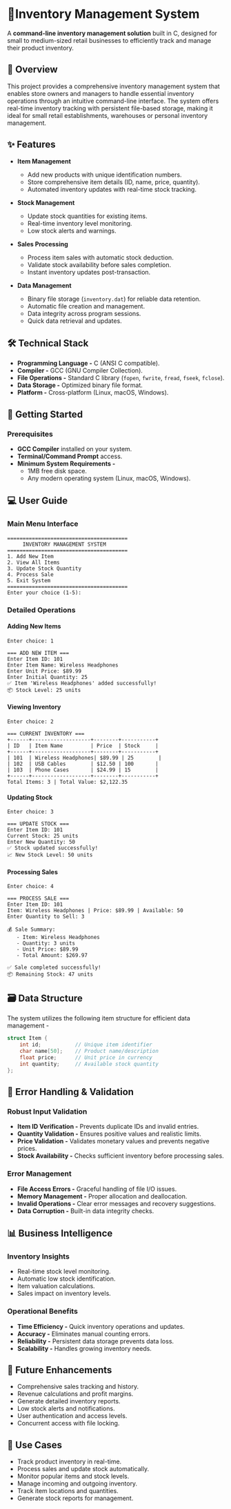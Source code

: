 # 🛒Inventory Management System

A **command-line inventory management solution** built in C, designed for small to medium-sized retail businesses to efficiently track and manage their product inventory.

## 📌 Overview

This project provides a comprehensive inventory management system that enables store owners and managers to handle essential inventory operations through an intuitive command-line interface. The system offers real-time inventory tracking with persistent file-based storage, making it ideal for small retail establishments, warehouses or personal inventory management.

## ✨ Features

- **Item Management**
  - Add new products with unique identification numbers.
  - Store comprehensive item details (ID, name, price, quantity).
  - Automated inventory updates with real-time stock tracking.

- **Stock Management**
  - Update stock quantities for existing items.
  - Real-time inventory level monitoring.
  - Low stock alerts and warnings.

- **Sales Processing**
  - Process item sales with automatic stock deduction.
  - Validate stock availability before sales completion.
  - Instant inventory updates post-transaction.

- **Data Management**
  - Binary file storage (`inventory.dat`) for reliable data retention.
  - Automatic file creation and management.
  - Data integrity across program sessions.
  - Quick data retrieval and updates.

## 🛠️ Technical Stack

- **Programming Language -** C (ANSI C compatible).
- **Compiler -** GCC (GNU Compiler Collection).
- **File Operations -** Standard C library (`fopen`, `fwrite`, `fread`, `fseek`, `fclose`).
- **Data Storage -** Optimized binary file format.
- **Platform -** Cross-platform (Linux, macOS, Windows).

## 🚀 Getting Started

### Prerequisites

- **GCC Compiler** installed on your system.
- **Terminal/Command Prompt** access.
- **Minimum System Requirements -**
  - 1MB free disk space.
  - Any modern operating system (Linux, macOS, Windows).

## 💻 User Guide

### Main Menu Interface
```
=======================================
     INVENTORY MANAGEMENT SYSTEM
=======================================
1. Add New Item
2. View All Items
3. Update Stock Quantity
4. Process Sale
5. Exit System
=======================================
Enter your choice (1-5): 
```

### Detailed Operations

#### **Adding New Items**
```
Enter choice: 1

=== ADD NEW ITEM ===
Enter Item ID: 101
Enter Item Name: Wireless Headphones
Enter Unit Price: $89.99
Enter Initial Quantity: 25
✅ Item 'Wireless Headphones' added successfully!
📦 Stock Level: 25 units
```

#### **Viewing Inventory**
```
Enter choice: 2

=== CURRENT INVENTORY ===
+------+-------------------+--------+-----------+
| ID   | Item Name         | Price  | Stock     |
+------+-------------------+--------+-----------+
| 101  | Wireless Headphones| $89.99 | 25        |
| 102  | USB Cables        | $12.50 | 100       |
| 103  | Phone Cases       | $24.99 | 15        |
+------+-------------------+--------+-----------+
Total Items: 3 | Total Value: $2,122.35
```

#### **Updating Stock**
```
Enter choice: 3

=== UPDATE STOCK ===
Enter Item ID: 101
Current Stock: 25 units
Enter New Quantity: 50
✅ Stock updated successfully!
📈 New Stock Level: 50 units
```

#### **Processing Sales**
```
Enter choice: 4

=== PROCESS SALE ===
Enter Item ID: 101
Item: Wireless Headphones | Price: $89.99 | Available: 50
Enter Quantity to Sell: 3

💰 Sale Summary:
   - Item: Wireless Headphones
   - Quantity: 3 units
   - Unit Price: $89.99
   - Total Amount: $269.97

✅ Sale completed successfully!
📦 Remaining Stock: 47 units
```

## 🗃️ Data Structure

The system utilizes the following item structure for efficient data management -

```c
struct Item {
    int id;           // Unique item identifier
    char name[50];    // Product name/description
    float price;      // Unit price in currency
    int quantity;     // Available stock quantity
};
```

## 🔧 Error Handling & Validation

### **Robust Input Validation**
- **Item ID Verification -** Prevents duplicate IDs and invalid entries.
- **Quantity Validation -** Ensures positive values and realistic limits.
- **Price Validation -** Validates monetary values and prevents negative prices.
- **Stock Availability -** Checks sufficient inventory before processing sales.

### **Error Management**
- **File Access Errors -** Graceful handling of file I/O issues.
- **Memory Management -** Proper allocation and deallocation.
- **Invalid Operations -** Clear error messages and recovery suggestions.
- **Data Corruption -** Built-in data integrity checks.

## 📊 Business Intelligence

### **Inventory Insights**
- Real-time stock level monitoring.
- Automatic low stock identification.
- Item valuation calculations.
- Sales impact on inventory levels.

### **Operational Benefits**
- **Time Efficiency -** Quick inventory operations and updates.
- **Accuracy -** Eliminates manual counting errors.
- **Reliability -** Persistent data storage prevents data loss.
- **Scalability -** Handles growing inventory needs.

## 🔮 Future Enhancements

  - Comprehensive sales tracking and history.
  - Revenue calculations and profit margins.
  - Generate detailed inventory reports.
  - Low stock alerts and notifications.
  - User authentication and access levels.
  - Concurrent access with file locking.

## 🎯 Use Cases

- Track product inventory in real-time.
- Process sales and update stock automatically.
- Monitor popular items and stock levels.
- Manage incoming and outgoing inventory.
- Track item locations and quantities.
- Generate stock reports for management.
